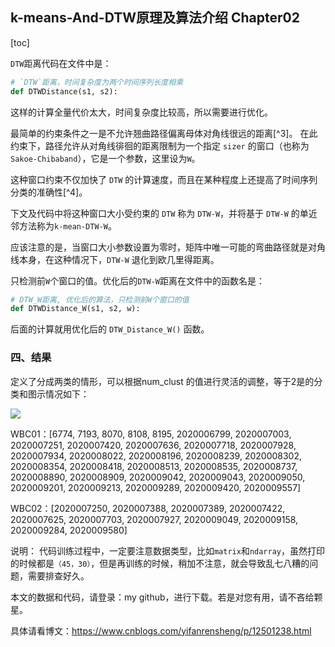 ## k-means-And-DTW原理及算法介绍 Chapter02

[toc]

`DTW`距离代码在文件中是：

```python
# `DTW`距离，时间复杂度为两个时间序列长度相乘
def DTWDistance(s1, s2):
```

这样的计算全量代价太大，时间复杂度比较高，所以需要进行优化。

最简单的约束条件之一是不允许翘曲路径偏离母体对角线很远的距离[^3]。 在此约束下，路径允许从对角线徘徊的距离限制为一个指定 `sizer` 的窗口（也称为`Sakoe-Chibaband`），它是一个参数，这里设为`W`。

这种窗口约束不仅加快了 `DTW` 的计算速度，而且在某种程度上还提高了时间序列分类的准确性[^4]。 

下文及代码中将这种窗口大小受约束的 `DTW` 称为 `DTW-W`，并将基于 `DTW-W` 的单近邻方法称为`k-mean-DTW-W`。 

应该注意的是，当窗口大小参数设置为零时，矩阵中唯一可能的弯曲路径就是对角线本身，在这种情况下，`DTW-W` 退化到欧几里得距离。

只检测前`W`个窗口的值。优化后的`DTW-W`距离在文件中的函数名是：

```python
# DTW_W距离, 优化后的算法，只检测前W个窗口的值
def DTWDistance_W(s1, s2, w):
```

后面的计算就用优化后的 `DTW_Distance_W()` 函数。



### 四、结果

定义了分成两类的情形，可以根据num_clust 的值进行灵活的调整，等于2是的分类和图示情况如下：

![](https://img2018.cnblogs.com/blog/1704791/202003/1704791-20200315235705995-152189259.png)

WBC01：[6774, 7193, 8070, 8108, 8195, 2020006799, 2020007003, 2020007251, 2020007420, 2020007636, 2020007718, 2020007928, 2020007934, 2020008022, 2020008196, 2020008239, 2020008302, 2020008354, 2020008418, 2020008513, 2020008535, 2020008737, 2020008890, 2020008909, 2020009042, 2020009043, 2020009050, 2020009201, 2020009213, 2020009289, 2020009420, 2020009557]

WBC02：[2020007250, 2020007388, 2020007389, 2020007422, 2020007625, 2020007703, 2020007927, 2020009049, 2020009158, 2020009284, 2020009580]

说明：
代码训练过程中，一定要注意数据类型，比如`matrix`和`ndarray`，虽然打印的时候都是`（45，30）`，但是再训练的时候，稍加不注意，就会导致乱七八糟的问题，需要排查好久。

本文的数据和代码，请登录：my github，进行下载。若是对您有用，请不吝给颗星。

具体请看博文：https://www.cnblogs.com/yifanrensheng/p/12501238.html